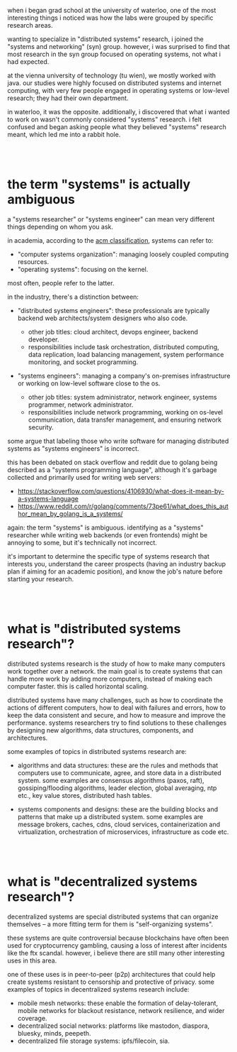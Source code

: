 when i began grad school at the university of waterloo, one of the most interesting things i noticed was how the labs were grouped by specific research areas.

wanting to specialize in "distributed systems" research, i joined the "systems and networking" (syn) group. however, i was surprised to find that most research in the syn group focused on operating systems, not what i had expected.

at the vienna university of technology (tu wien), we mostly worked with java. our studies were highly focused on distributed systems and internet computing, with very few people engaged in operating systems or low-level research; they had their own department.

in waterloo, it was the opposite. additionally, i discovered that what i wanted to work on wasn't commonly considered "systems" research. i felt confused and began asking people what they believed "systems" research meant, which led me into a rabbit hole.

<br><br>

# the term "systems" is actually ambiguous

a "systems researcher" or "systems engineer" can mean very different things depending on whom you ask.

in academia, according to the [acm classification](https://cran.r-project.org/web/classifications/ACM.html), systems can refer to:

- "computer systems organization": managing loosely coupled computing resources.
- "operating systems": focusing on the kernel.

most often, people refer to the latter.

in the industry, there's a distinction between:

- "distributed systems engineers": these professionals are typically backend web architects/system designers who also code.

  - other job titles: cloud architect, devops engineer, backend developer.
  - responsibilities include task orchestration, distributed computing, data replication, load balancing management, system performance monitoring, and socket programming.

- "systems engineers": managing a company's on-premises infrastructure or working on low-level software close to the os.

  - other job titles: system administrator, network engineer, systems programmer, network administrator.
  - responsibilities include network programming, working on os-level communication, data transfer management, and ensuring network security.

some argue that labeling those who write software for managing distributed systems as "systems engineers" is incorrect.

this has been debated on stack overflow and reddit due to golang being described as a "systems programming language", although it's garbage collected and primarily used for writing web servers:

- https://stackoverflow.com/questions/4106930/what-does-it-mean-by-a-systems-language
- https://www.reddit.com/r/golang/comments/73pe61/what_does_this_author_mean_by_golang_is_a_systems/

again: the term "systems" is ambiguous. identifying as a "systems" researcher while writing web backends (or even frontends) might be annoying to some, but it's technically not incorrect.

it's important to determine the specific type of systems research that interests you, understand the career prospects (having an industry backup plan if aiming for an academic position), and know the job's nature before starting your research.

<br><br>

# what is "distributed systems research"?

distributed systems research is the study of how to make many computers work together over a network. the main goal is to create systems that can handle more work by adding more computers, instead of making each computer faster. this is called horizontal scaling.

distributed systems have many challenges, such as how to coordinate the actions of different computers, how to deal with failures and errors, how to keep the data consistent and secure, and how to measure and improve the performance. systems researchers try to find solutions to these challenges by designing new algorithms, data structures, components, and architectures.

some examples of topics in distributed systems research are:

- algorithms and data structures: these are the rules and methods that computers use to communicate, agree, and store data in a distributed system. some examples are consensus algorithms (paxos, raft), gossiping/flooding algorithms, leader election, global averaging, ntp etc., key value stores, distributed hash tables.

- systems components and designs: these are the building blocks and patterns that make up a distributed system. some examples are message brokers, caches, cdns, cloud services, containerization and virtualization, orchestration of microservices, infrastructure as code etc.

<br><br>

# what is "decentralized systems research"?

decentralized systems are special distributed systems that can organize themselves – a more fitting term for them is "self-organizing systems".

these systems are quite controversial because blockchains have often been used for cryptocurrency gambling, causing a loss of interest after incidents like the ftx scandal. however, i believe there are still many other interesting uses in this area.

one of these uses is in peer-to-peer (p2p) architectures that could help create systems resistant to censorship and protective of privacy. some examples of topics in decentralized systems research include:

- mobile mesh networks: these enable the formation of delay-tolerant, mobile networks for blackout resistance, network resilience, and wider coverage.
- decentralized social networks: platforms like mastodon, diaspora, bluesky, minds, peepeth.
- decentralized file storage systems: ipfs/filecoin, sia.
